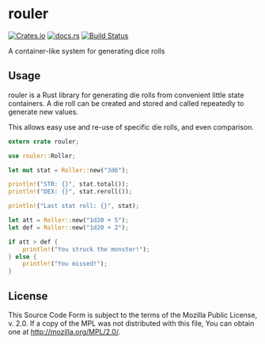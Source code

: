 # rouler 
[![Crates.io](https://img.shields.io/crates/v/rouler.svg)](https://crates.io/crates/rouler) [![docs.rs](https://docs.rs/rouler/badge.svg)](https://docs.rs/rouler/) [![Build Status](https://travis-ci.com/jarcane/rouler.svg?branch=master)](https://app.travis-ci.com/jarcane/rouler)

A container-like system for generating dice rolls

## Usage

rouler is a Rust library for generating die rolls from convenient little state containers. A die roll can be created and stored and called repeatedly to generate new values.

This allows easy use and re-use of specific die rolls, and even comparison. 

```rust
extern crate rouler;

use rouler::Roller;

let mut stat = Roller::new("3d6");

println!("STR: {}", stat.total());
println!("DEX: {}", stat.reroll());

println!("Last stat roll: {}", stat);

let att = Roller::new("1d20 + 5");
let def = Roller::new("1d20 + 2");

if att > def {
    println!("You struck the monster!");        
} else {
    println!("You missed!");
}
```

## License

This Source Code Form is subject to the terms of the Mozilla Public
License, v. 2.0. If a copy of the MPL was not distributed with this
file, You can obtain one at http://mozilla.org/MPL/2.0/.
